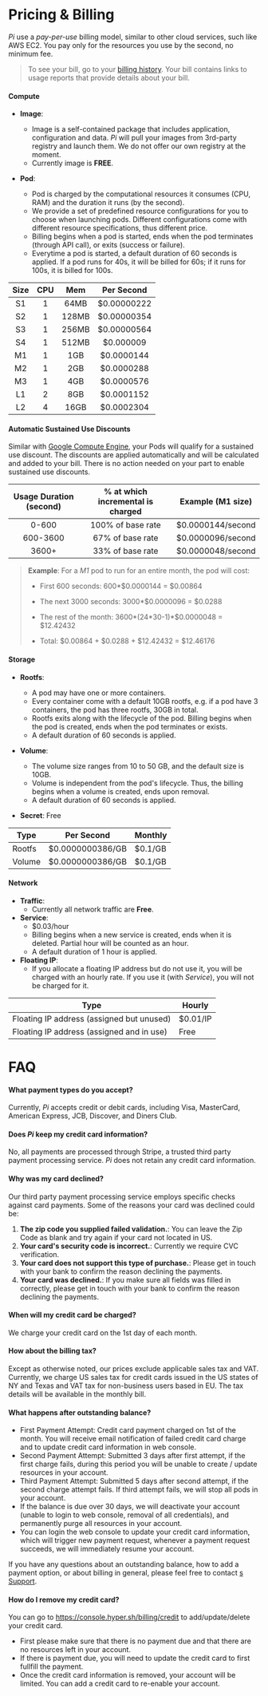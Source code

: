# Pricing & Billing

_Pi_ use a _pay-per-use_ billing model, similar to other cloud services, such like AWS EC2. You pay only for the resources you use by the second, no minimum fee. 

> To see your bill, go to your [billing history](https://console.hyper.sh/billing/history). Your bill contains links to usage reports that provide details about your bill. 

#### Compute
	
- **Image**:
	- Image is a self-contained package that includes application, configuration and data. _Pi_ will pull your images from 3rd-party registry and launch them. We do not offer our own registry at the moment.
	- Currently image is **FREE**.

- **Pod**:
	- Pod is charged by the computational resources it consumes (CPU, RAM) and the duration it runs (by the second). 	
	- We provide a set of predefined resource configurations for you to choose when launching pods. Different configurations come with different resource specifications, thus different price.  
	- Billing begins when a pod is started, ends when the pod terminates (through API call), or exits (success or failure).
	- Everytime a pod is started, a default duration of 60 seconds is applied. If a pod runs for 40s, it will be billed for 60s; if it runs for 100s, it is billed for 100s.

|Size|CPU|Mem|Per Second|
|:-:|:-:|:-:|:-:|
|S1 |1|64MB |$0.00000222|
|S2 |1|128MB|$0.00000354|
|S3 |1|256MB|$0.00000564|
|S4 |1|512MB|$0.000009  |  
|M1 |1|  1GB|$0.0000144 |
|M2 |1|  2GB|$0.0000288 |
|M3 |1|  4GB|$0.0000576 |
|L1 |2|  8GB|$0.0001152 |
|L2 |4| 16GB|$0.0002304 |

#### Automatic Sustained Use Discounts
Similar with [Google Compute Engine](https://cloud.google.com/compute/pricing), your Pods will qualify for a sustained use discount. The discounts are applied automatically and will be calculated and added to your bill. There is no action needed on your part to enable sustained use discounts.

|Usage Duration (second)|% at which incremental is charged|Example (M1 size)|
|:-:|:-:|:-:|
|0-600    | 100% of base rate | $0.0000144/second |
|600-3600 |  67% of base rate | $0.0000096/second |
|3600+    |  33% of base rate | $0.0000048/second |

> **Example**:
> For a _M1_ pod to run for an entire month, the pod will cost:
> - First 600 seconds: 600*$0.0000144 = $0.00864
> - The next 3000 seconds: 3000*$0.0000096 = $0.0288
> - The rest of the month: 3600*(24\*30-1)*$0.0000048 = $12.42432
>
> - Total: $0.00864 + $0.0288 + $12.42432 = $12.46176
 
#### Storage

- **Rootfs**:
	- A pod may have one or more containers.
	- Every container come with a default 10GB rootfs, e.g. if a pod have 3 containers, the pod has three rootfs, 30GB in total.
	- Rootfs exits along with the lifecycle of the pod. Billing begins when the pod is created, ends when the pod terminates or exists. 
	- A default duration of 60 seconds is applied.

- **Volume**:
	- The volume size ranges from 10 to 50 GB, and the default size is 10GB.
	- Volume is independent from the pod's lifecycle. Thus, the billing begins when a volume is created, ends upon removal.
	- A default duration of 60 seconds is applied.

 - **Secret**: Free

|Type|Per Second|Monthly|
|---|---|---|
|Rootfs|$0.0000000386/GB|$0.1/GB|
|Volume|$0.0000000386/GB|$0.1/GB|

#### Network
- **Traffic**:
	- Currently all network traffic are **Free**.
- **Service**: 
	- $0.03/hour
	- Billing begins when a new service is created, ends when it is deleted. Partial hour will be counted as an hour.
	- A default duration of 1 hour is applied.
- **Floating IP**: 
	- If you allocate a floating IP address but do not use it, you will be charged with an hourly rate. If you use it (with _Service_), you will not be charged for it.

|Type|Hourly|
|---|---|
|Floating IP address (assigned but unused)|$0.01/IP|
|Floating IP address (assigned and in use)|Free|

# FAQ

#### What payment types do you accept?
Currently, _Pi_ accepts credit or debit cards, including Visa, MasterCard, American Express, JCB, Discover, and Diners Club.

#### Does _Pi_ keep my credit card information?
No, all payments are processed through Stripe, a trusted third party payment processing service. _Pi_ does not retain any credit card information.

#### Why was my card declined?

Our third party payment processing service employs specific checks against card payments. Some of the reasons your card was declined could be:

1. **The zip code you supplied failed validation.**: You can leave the Zip Code as blank and try again if your card not located in US.
2. **Your card's security code is incorrect.**: Currently we require CVC verification.
3. **Your card does not support this type of purchase.**: Please get in touch with your bank to confirm the reason declining the payments.
4. **Your card was declined.**: If you make sure all fields was filled in correctly, please get in touch with your bank to confirm the reason declining the payments.

#### When will my credit card be charged?
We charge your credit card on the 1st day of each month.

#### How about the billing tax?
Except as otherwise noted, our prices exclude applicable sales tax and VAT. Currently, we charge US sales tax for credit cards issued in the US states of NY and Texas and VAT tax for non-business users based in EU. The tax details will be available in the monthly bill.

#### What happens after outstanding balance?

- First Payment Attempt: Credit card payment charged on 1st of the month. You will receive email notification of failed credit card charge and to update credit card information in web console.
- Second Payment Attempt: Submitted 3 days after first attempt, if the first charge fails, during this period you will be unable to create / update resources in your account.
- Third Payment Attempt: Submitted 5 days after second attempt, if the second charge attempt fails. If third attempt fails, we will stop all pods in your account.
- If the balance is due over 30 days, we will deactivate your account (unable to login to web console, removal of all credentials), and permanently purge all resources in your account.
- You can login the web console to update your credit card information, which will trigger new payment request, whenever a payment request succeeds, we will immediately resume your account.

If you have any questions about an outstanding balance, how to add a payment option, or about billing in general, please feel free to contact [s Support](mailto:support@hyper.sh).

#### How do I remove my credit card?

You can go to https://console.hyper.sh/billing/credit to add/update/delete your credit card.
- First please make sure that there is no payment due and that there are no resources left in your account.
- If there is payment due, you will need to update the credit card to first fullfill the payment.
- Once the credit card information is removed, your account will be limited. You can add a credit card to re-enable your account.
